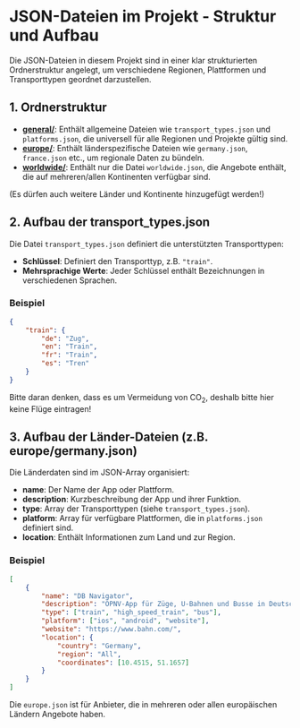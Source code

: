
# JSON-Dateien im Projekt - Struktur und Aufbau

Die JSON-Dateien in diesem Projekt sind in einer klar strukturierten Ordnerstruktur angelegt, um verschiedene Regionen, Plattformen und Transporttypen geordnet darzustellen.

## 1. Ordnerstruktur

- [**general/**](../../data/general): Enthält allgemeine Dateien wie `transport_types.json` und `platforms.json`, die universell für alle Regionen und Projekte gültig sind.
- [**europe/**](../../data/europe): Enthält länderspezifische Dateien wie `germany.json`, `france.json` etc., um regionale Daten zu bündeln.
- [**worldwide/**](../../data/worldwide): Enthält nur die Datei `worldwide.json`, die Angebote enthält, die auf mehreren/allen Kontinenten verfügbar sind.

(Es dürfen auch weitere Länder und Kontinente hinzugefügt werden!)

## 2. Aufbau der transport_types.json

Die Datei `transport_types.json` definiert die unterstützten Transporttypen:
- **Schlüssel**: Definiert den Transporttyp, z.B. `"train"`.
- **Mehrsprachige Werte**: Jeder Schlüssel enthält Bezeichnungen in verschiedenen Sprachen.

### Beispiel

```json
{
    "train": {
        "de": "Zug",
        "en": "Train",
        "fr": "Train",
        "es": "Tren"
    }
}
```
Bitte daran denken, dass es um Vermeidung von CO<sub>2</sub>, deshalb bitte hier keine Flüge eintragen!

## 3. Aufbau der Länder-Dateien (z.B. europe/germany.json)

Die Länderdaten sind im JSON-Array organisiert:
- **name**: Der Name der App oder Plattform.
- **description**: Kurzbeschreibung der App und ihrer Funktion.
- **type**: Array der Transporttypen (siehe `transport_types.json`).
- **platform**: Array für verfügbare Plattformen, die in `platforms.json` definiert sind.
- **location**: Enthält Informationen zum Land und zur Region.

### Beispiel

```json
[
    {
        "name": "DB Navigator",
        "description": "ÖPNV-App für Züge, U-Bahnen und Busse in Deutschland und Europa.",
        "type": ["train", "high_speed_train", "bus"],
        "platform": ["ios", "android", "website"],
        "website": "https://www.bahn.com/",
        "location": {
            "country": "Germany",
            "region": "All",
            "coordinates": [10.4515, 51.1657]
        }
    }
]
```
Die `europe.json` ist für Anbieter, die in mehreren oder allen europäischen Ländern Angebote haben.